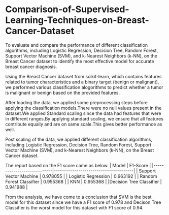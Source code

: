# Comparison-of-Supervised-Learning-Techniques-on-Breast-Cancer-Dataset
To evaluate and compare the performance of different classification algorithms, including Logistic Regression, Decision Tree, Random Forest, Support Vector Machine (SVM), and k-Nearest Neighbors (k-NN), on the Breast Cancer dataset to identify the most effective model for accurate breast cancer diagnosis.

Using the Breast Cancer dataset from scikit-learn, which contains features related to tumor characteristics and a binary target (benign or malignant), we performed various classification alogorithms to predict whether a tumor is malignant or benign based on the provided features.

After loading the data, we applied some preprocessing steps before applying the classification models.There were no null values present in the dataset.We applied Standard scaling since the data had features that were in different ranges.By applying standard scaling, we ensure that all features contribute equally and are on same scale.This gives better performance as well.

Post scaling of the data, we applied different classification algorithms, including Logistic Regression, Decision Tree, Random Forest, Support Vector Machine (SVM), and k-Nearest Neighbors (k-NN), on the Breast Cancer dataset.

The report based on the F1 score came  as below.
|     Model                  |                            F1-Score   |
|----------------------------|---------------------------------------|
|   Support Vector Machine   |                0.978055               |
|   Logistic Regression      |                0.963192               |
|  Random Forest Classifier  |                0.955368               |
|                      KNN   |                0.955368               |
|Decision Tree Classifier    |                0.941988               |

From the analysis, we have come to a conclusion that SVM is the best model for this dataset since we have a F1 score of 0.978 and Decison Tree Classifier is the worst model for this dataset with F1 score of 0.94.
